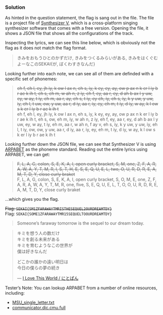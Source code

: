 ### Solution

As hinted in the question statement, the flag is sang out in the file. The file is a project file of [Synthesizer V], which is a cross-platform singing synthesizer software that comes with a free version. Opening the file, it shows a JSON file that shows all the configurations of the track.

Inspecting the lyrics, we can see this line below, which is obviously not the flag as it does not match the flag format.

> きみをおもうひとのかずだけ, きみをつくるみらいがある, きみをはくぐむよーなこのSEKAI{が, ぼくわすきなんだ}

Looking further into each note, we can see all of them are definded with a specific set of phonemes:

> ~~eh f, eh l, ey, jh iy, k ow l ax n, eh s, iy, k ey, ey, ay, ow p ax n k er l iy b r ae k ih t, eh s, eh m, w ah n, z iy, eh f, ey, aa r, ey, d ah b ax l y uw, ey, w ay, t iy, eh m, aa r, ay, eh s, t iy, ey ch, iy, eh s, iy, k y uw, y uw, iy, eh l, t uw, ow, y uw, aa r, d iy, aa r, iy, ey, eh m, t iy, d iy, w ay, k l ow s k er l iy b r ae k ih t~~  
> eh f, eh l, ey, jh iy, k ow l ax n, eh s, iy, k ey, ey, ay, ow p ax n k er l iy b r ae k ih t, eh s, ow, eh m, iy, w ah n, z iy, eh f, ey, aa r, ey, d ah b ax l y uw, ey, w ay, t iy, eh m, aa r, w ah n, f ay v, eh s, iy, k y uw, y uw, iy, eh l, t iy, ow, ow, y uw, aa r, d iy, aa r, iy, ey, eh m, t iy, d iy, w ay, k l ow s k er l iy b r ae k ih t

Looking further down the JSON file, we can see that Synthesizer V is using [ARPABET] as the phoneme standard. Reading out the entire lyrics using ARPABET, we can get:

> ~~F, L, A, G, colon, S, E, K, A, I, open curly bracket, S, M, one, Z, F, A, R, A, W, A, Y, T, M, R, I, S, T, H, E, S, E, Q, U, E, L, two, O, U, R, D, R, E, A, M, T, D, Y, close curly braket~~  
> F, L, A, G, colon, S, E, K, A, I, open curly bracket, S, O, M, E, one, Z, F, A, R, A, W, A, Y, T, M, R, one, five, S, E, Q, U, E, L, T, O, O, U, R, D, R, E, A, M, T, D, Y, close curly braket

...which gives you the flag.

~~Flag: `SEKAI{SM1ZFARAWAYTMRISTHESEQUEL2OURDREAMTDY}`~~  
Flag: `SEKAI{SOME1ZFARAWAYTMR15SEQUELTOOURDREAMTDY}`

> Someone’s faraway tomorrow is the sequel to our dream today.

[Synthesizer V]: https://dreamtonics.com/en/synthesizerv/
[ARPABET]: https://en.wikipedia.org/wiki/ARPABET

> キミを想う人の数だけ  
> キミを創る未来がある  
> キミを育むようなこの世界が  
> 僕は好きなんだ
> 
> どこかの誰かの遠い明日は  
> 今日の僕らの夢の続き
>
> — [I Love This World / にとぱん](https://www.nicovideo.jp/watch/sm23073336)

Tester’s Note: You can lookup ARPABET from a number of online resources, including:
- [MSU_single_letter.txt](https://github.com/kaldi-asr/kaldi/blob/master/egs/swbd/s5c/local/MSU_single_letter.txt)
- [communicator.dic.cmu.full](https://github.com/cmusphinx/sphinxtrain/blob/master/test/res/communicator.dic.cmu.full)